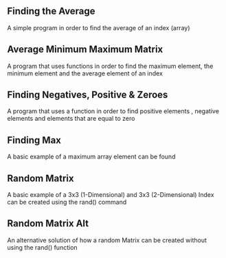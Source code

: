 Finding the Average
-----

A simple program in order to find the average of an index (array)

Average Minimum Maximum Matrix
------

A program that uses functions in order to find the maximum element, the minimum element and the average element of an index


Finding Negatives, Positive & Zeroes
------

A program that uses a function in order to find positive elements , negative elements and elements that are equal to zero 


Finding Max
------

A basic example of a maximum array element can be found

Random Matrix
----

A basic example of a 3x3 (1-Dimensional) and 3x3 (2-Dimensional) Index can be created using the rand() command


Random Matrix Alt
----

An alternative solution of how a random Matrix can be created without using the rand() function
